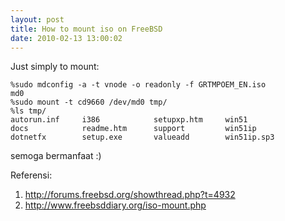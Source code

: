 ```yaml
--- 
layout: post
title: How to mount iso on FreeBSD
date: 2010-02-13 13:00:02
---
```

Just simply to mount:

	%sudo mdconfig -a -t vnode -o readonly -f GRTMPOEM_EN.iso
	md0
	%sudo mount -t cd9660 /dev/md0 tmp/
	%ls tmp/
	autorun.inf     i386            setupxp.htm     win51
	docs            readme.htm      support         win51ip
	dotnetfx        setup.exe       valueadd        win51ip.sp3

semoga bermanfaat :)

Referensi:
1. <http://forums.freebsd.org/showthread.php?t=4932>
2. <http://www.freebsddiary.org/iso-mount.php>
